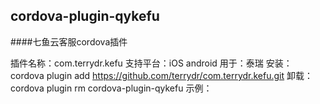 cordova-plugin-qykefu
-------------------------------
####七鱼云客服cordova插件

插件名称：com.terrydr.kefu
支持平台：iOS android
用于：泰瑞
安装：cordova plugin add https://github.com/terrydr/com.terrydr.kefu.git
卸载：cordova plugin rm cordova-plugin-qykefu
示例：
